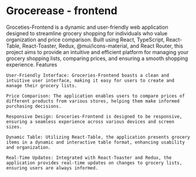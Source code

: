 # Grocerease - frontend

Groceties-Frontend is a dynamic and user-friendly web application designed to streamline grocery shopping for individuals who value organization and price comparison. Built using React, TypeScript, React-Table, React-Toaster, Redux, @mui/icons-material, and React Router, this project aims to provide an intuitive and efficient platform for managing your grocery shopping lists, comparing prices, and ensuring a smooth shopping experience.
Features

    User-Friendly Interface: Groceries-Frontend boasts a clean and intuitive user interface, making it easy for users to create and manage their grocery lists.

    Price Comparison: The application enables users to compare prices of different products from various stores, helping them make informed purchasing decisions.

    Responsive Design: Groceries-Frontend is designed to be responsive, ensuring a seamless experience across various devices and screen sizes.

    Dynamic Table: Utilizing React-Table, the application presents grocery items in a dynamic and interactive table format, enhancing usability and organization.

    Real-Time Updates: Integrated with React-Toaster and Redux, the application provides real-time updates on changes to grocery lists, ensuring users are always informed.
